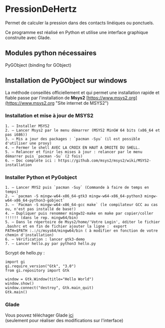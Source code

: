 # PressionDeHertz

Permet de calculer la pression dans des contacts linéiques ou ponctuels.

Ce programme est réalisé en Python et utilise une interface graphique construite avec Glade.

## Modules python nécessaires

PyGObject (binding for GObject)

## Installation de PyGObject sur windows

La méthode conseillés officiellement et qui permet une installation rapide et fiable passe par l'installation de **Msys2** [https://www.msys2.org](https://www.msys2.org "Site internet de MSYS2")

### Installation et mise à jour de MSYS2

	1. – Installer MSYS2
	2. – Lancer Msys2 par le menu démarrer (MSYS2 MinGW 64 bits (x86_64 et pas i686))
	3. – Mis a jour des packages : `pacman -Syu` (il est possible d'utiliser une proxy)
	4. – Fermer le shell AVEC LA CROIX EN HAUT A DROITE DU SHELL.
	5. – Relancer et finir les mises à jour : relancer par le menu démarrer puis `pacman -Su` (2 fois)
	6. – Doc complète ici : https://github.com/msys2/msys2/wiki/MSYS2-installation

### Installer Python et PyGobject

	1. – Lancer MYS2 puis `pacman -Suy` (Commande à faire de temps en temps)
	2. – `pacman -S mingw-w64-x86_64-gtk3 mingw-w64-x86_64-python3 mingw-w64-x86_64-python3-gobject` 
	3. – `Pacman -S mingw-w64-x86_64-gcc make` (le compilateur GCC au cas ou, n'est pas installé de base!)
	4. – Dupliquer puis renommer mingw32-make en make par copier/coller  !!!!!! (dans le rep. mingw64/bin)
	5. – Dans le répertoire de Msys2/home/'Votre Login', éditer le fichier .bashrc et en fin de fichier ajouter la ligne : 	export PATH=$PATH :.:/c/msys64/mingw64/bin ( à modifier en fonction de votre chemin d'installation)
	6. – Vérification : lancer gtk3-demo
	7. – Lancer hello.py par python3 hello.py

Scrypt de hello.py :

    import gi
	gi.require_version("Gtk", "3.0")
	from gi.repository import Gtk

	window = Gtk.Window(title="Hello World")
	window.show()
	window.connect("destroy", Gtk.main_quit)
	Gtk.main()

### Glade

Vous pouvez téléchager Glade [ici](https://glade.gnome.org "Site Internet de Glade") <br>
(seulement pour réaliser des modifications sur l'interface)
